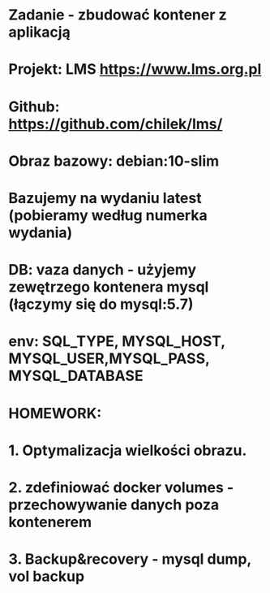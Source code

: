 #
# Zadanie - zbudować kontener z aplikacją
#
# Projekt: LMS https://www.lms.org.pl
# Github: https://github.com/chilek/lms/
#
# Obraz bazowy: debian:10-slim
# Bazujemy na wydaniu latest (pobieramy według numerka wydania)

# DB: vaza danych - użyjemy zewętrzego kontenera mysql (łączymy się do mysql:5.7)
# env: SQL_TYPE, MYSQL_HOST, MYSQL_USER,MYSQL_PASS, MYSQL_DATABASE

# HOMEWORK:
# 1. Optymalizacja wielkości obrazu.
# 2. zdefiniować docker volumes - przechowywanie danych poza kontenerem
# 3. Backup&recovery - mysql dump, vol backup




